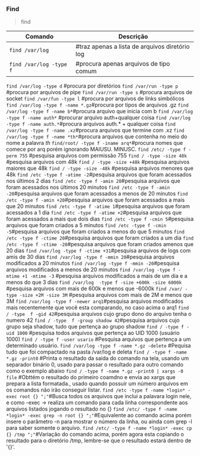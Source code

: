 <h3> Find </h3>

>find <caminho> <opcoes>

Comando | Descrição
--------|----------
`find /var/log` | #traz apenas a lista de arquivos diretório log
`find /var/log -type f`| #procura apenas arquivos de tipo comum
`find /var/log -type d` #procura por diretórios
`find /var/run -type p` #procura por arquivos de pipe
`find /var/run -type s` #procura arquivos de socket 
`find /var/fun -type l` #procura por arquivos de links simbólicos 
`find /var/log -type f -name *.gz`#procura por tipos de arquivos .gz
`find /var/log -type f -name b*`#procura arquivo que inicia com b
`find /var/log -type f -name auth*` #procurar arquivo auth+qualquer coisa
`find /var/log -type f -name auth.*`#procura arquivos auth.* + qualquer coisa
`find /var/log -type f -name .xz`#procura arquivos que termine com .xz
`find /var/log -type f -name *th*`#procura arquivos que contenha no meio do nome a palavra *th*
`find/root/ -type f -iname arq*`#procura nomes que comece por arq porém ignorando MAIUSU. MINUSC.
`find /etc/ -type f -perm 755` #pesquisa arquivos com permissão 755
`find / -type -size 48k` #pesquisa arquivos com 48k
`find / -type -size +48k` #pesquisa arquivos maiores que 48k
`find / -type -size -48k` #pesquisa arquivos menores que 48k
`find /etc -type f -atime -2`#pesquisa arquivos que foram acessados nos últimos 2 dias
`find /etc -type f -amin 20`#pesquisa arquivos que foram acessados nos últimos 20 minutos
`find /etc -type f -amin -20`#pesquisa arquivos que foram acessados a menos de 20 minutos
`find /etc -type f -amin +20`#pesquisa arquivos que foram acessados a mais que 20 minutos
`find /etc -type f -atime 1`#pesquisa arquivos que foram acessados a 1 dia
`find /etc -type f -atime +2`#pesquisa arquivos que foram acessados a mais que dois dias 
`find /etc -type f -cmin 5`#pesquisa arquivos que foram criados a 5 minutos
`find /etc -type f -cmin -5`#pesquisa arquivos que foram criados a menos do que 5 minutos
`find /etc -type f -ctime 20`#pesquisa arquivos que foram criados a um dia 
`find /etc -type f -ctime -20`#pesquisa arquivos que foram criados amenos que 20 dias
`find /var/log -type f -ctime +31`#pesquisa arquivos de logs com amis de 30 dias
`find /var/log -type f -mmin 20`#pesquisa arquivos modificados a 20 minutos 
`find /var/log -type f -mmin -20`#pesquisa arquivos modificados a menos de 20 minutos 
`find /var/log -type f -mtime +1 -mtime -3` #pesquisa arquivos modificados a mais de um dia e a menos do que 3 dias
`find /var/log  -type f -size +600k -size 6000k `#pesquisa arquivos com mais de 600k e menos que -6000k
`find /var/ -type -size +2M -size 3M` #pesquisa arquivos com mais de 2M e menos que 3M
`find /var/log -type f -newer arq1`#pesquisa arquivos modificados mais recentemente que vocẽ esta comparando, no caso acima o arq1
`find / -type  f -gid 42`#pesquisa arquivos cujo grupo dono do arquivo tenha o  numero 42
`find / -type  f -group shadow 42`#pesquisa arquivos cujo grupo seja shadow, tudo que pertença ao grupo shadow
`find / -type f -uid 1000` #pesquisa todos arquivos que pertença ao UID 1000 (usuário 1000)
`find / -type f -user usario` #Pesquisa arquivos que pertença a um determinado usuário.
`find /var/log -type f -name *.gz -delete`  #Pequisa tudo que foi compactado na pasta /var/log e deleta 
`find / -type f -name *.gz -print0` #Printa o resultado da saida do comando na tela, usando um separador binário 0, usado para passar o resultado para outro comando como o exemplo abaixo
`find / -type f -name *.gz -print0 | xargs -0 file` #Obttém o resultado do primeiro coamdno e envia ao xargs que prepara a lista formatada., usado quando possuir um número arquivos em os comandos não irão conseguir listar.
`find /etc -type f -name *login* -exec root {} ";"`#Busca todos os arquivos que inclui a palavara login nele, e como -exec -> realiza um comando para cada linha correspondente aos arquivos listados  jogando o resultado no {}
`find /etc/ -type f -name *login* -exec grep -n root {} ";"`#Equivalente ao comando acima porém insere o parâmetro -n para mostrar o número da linha, ou ainda com grep -l para saber somente o arquivo.
`find /etc/ -type f -name *login* -exec cp {} /tmp ";"`#Variação do comando acima, porém agora esta copiando o resultado para o diretório /tmp, lembre-se que o resultado estará dentro de '{}'.










 